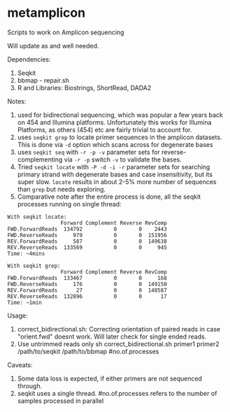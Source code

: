 # metamplicon
Scripts to work on Amplicon sequencing

Will update as and well needed.

Dependencies:
1. Seqkit
2. bbmap - repair.sh
3. R and Libraries: Biostrings, ShortRead, DADA2

Notes:
1. used for bidirectional sequencing, which was popular a few years back on 454 and Illumina platforms. Unfortunately this works for Illumina Platforms, as others (454) etc are fairly trivial to account for.
2. uses `seqkit grep` to locate primer sequences in the amplicon datasets. This is done via `-d` option which scans across for degenerate bases
3. uses `seqkit seq` with `-r -p -v` parameter sets for reverse-complementing via `-r -p` switch `-v` to validate the bases.
4. Tried `seqkit locate` with `-P -d -i -r` parameter sets for searching primary strand with degenerate bases and case insensitivity, but its super slow. `locate` results in about 2-5% more number of sequences than `grep` but needs exploring. 
5. Comparative note after the entire process is done, all the seqkit processes running on single thread:
````
With seqkit locate:
                 Forward Complement Reverse RevComp
FWD.ForwardReads  134792          0       0    2443
FWD.ReverseReads     979          0       0  151956
REV.ForwardReads     587          0       0  149638
REV.ReverseReads  133569          0       0     945
Time: ~4mins

With seqkit grep:
                 Forward Complement Reverse RevComp
FWD.ForwardReads  133467          0       0     168
FWD.ReverseReads     176          0       0  149150
REV.ForwardReads      27          0       0  148587
REV.ReverseReads  132896          0       0      17
Time: ~1min
````

Usage: 
1. correct_bidirectional.sh: Correcting orientation of paired reads in case "orient.fwd" doesnt work. Will later check for single ended reads.
2. Use untrimmed reads only
sh correct_bidirectional.sh primer1 primer2 /path/to/seqkit /path/to/bbmap #no.of.processes

Caveats: 
1. Some data loss is expected, if either primers are not sequenced through.
2. seqkit uses a single thread. #no.of.processes refers to the number of samples processed in parallel
